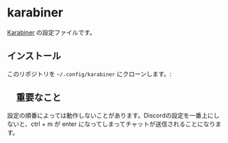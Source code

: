 # karabiner

[Karabiner](https://pqrs.org/osx/karabiner/) の設定ファイルです。

## インストール

このリポジトリを `~/.config/karabiner` にクローンします。:

## 　重要なこと

設定の順番によっては動作しないことがあります。Discordの設定を一番上にしないと、ctrl + m が enter になってしまってチャットが送信されることになります。
